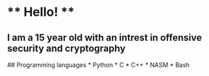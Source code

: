 # ** Hello! **
## I am a 15 year old with an intrest in offensive security and cryptography
</hr>
## Programming languages
  * Python
  * C
  * C++
  * NASM
  * Bash
